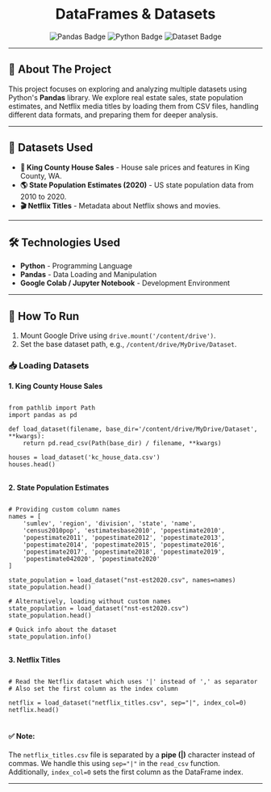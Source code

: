 <h1 align="center">DataFrames & Datasets</h1>

<p align="center">
  <img src="https://img.shields.io/badge/Pandas-Data%20Analysis-green" alt="Pandas Badge" />
  <img src="https://img.shields.io/badge/Python-3.9-blue" alt="Python Badge" />
  <img src="https://img.shields.io/badge/Datasets-King%20County%2C%20Population%2C%20Netflix-orange" alt="Dataset Badge" />
</p>

<hr>

<h2>📜 About The Project</h2>

<p>
This project focuses on exploring and analyzing multiple datasets using Python's <strong>Pandas</strong> library. 
We explore real estate sales, state population estimates, and Netflix media titles by loading them from CSV files, 
handling different data formats, and preparing them for deeper analysis.
</p>

<hr>

<h2>📂 Datasets Used</h2>

<ul>
  <li><strong>🏡 King County House Sales</strong> - House sale prices and features in King County, WA.</li>
  <li><strong>🌎 State Population Estimates (2020)</strong> - US state population data from 2010 to 2020.</li>
  <li><strong>🎬 Netflix Titles</strong> - Metadata about Netflix shows and movies.</li>
</ul>

<hr>

<h2>🛠 Technologies Used</h2>

<ul>
  <li><strong>Python</strong> - Programming Language</li>
  <li><strong>Pandas</strong> - Data Loading and Manipulation</li>
  <li><strong>Google Colab / Jupyter Notebook</strong> - Development Environment</li>
</ul>

<hr>

<h2>🚀 How To Run</h2>

<ol>
  <li>Mount Google Drive using <code>drive.mount('/content/drive')</code>.</li>
  <li>Set the base dataset path, e.g., <code>/content/drive/MyDrive/Dataset</code>.</li>
</ol>

<h3>📥 Loading Datasets</h3>

<p><strong>1. King County House Sales</strong></p>

<pre>
<code>
from pathlib import Path
import pandas as pd

def load_dataset(filename, base_dir='/content/drive/MyDrive/Dataset', **kwargs):
    return pd.read_csv(Path(base_dir) / filename, **kwargs)

houses = load_dataset('kc_house_data.csv')
houses.head()
</code>
</pre>

<p><strong>2. State Population Estimates</strong></p>

<pre>
<code>
# Providing custom column names
names = [
    'sumlev', 'region', 'division', 'state', 'name', 
    'census2010pop', 'estimatesbase2010', 'popestimate2010', 
    'popestimate2011', 'popestimate2012', 'popestimate2013', 
    'popestimate2014', 'popestimate2015', 'popestimate2016', 
    'popestimate2017', 'popestimate2018', 'popestimate2019', 
    'popestimate042020', 'popestimate2020'
]

state_population = load_dataset("nst-est2020.csv", names=names)
state_population.head()

# Alternatively, loading without custom names
state_population = load_dataset("nst-est2020.csv")
state_population.head()

# Quick info about the dataset
state_population.info()
</code>
</pre>

<p><strong>3. Netflix Titles</strong></p>

<pre>
<code>
# Read the Netflix dataset which uses '|' instead of ',' as separator
# Also set the first column as the index column

netflix = load_dataset("netflix_titles.csv", sep="|", index_col=0)
netflix.head()
</code>
</pre>

<h4>✅ Note:</h4>
<p>
The <code>netflix_titles.csv</code> file is separated by a <strong>pipe (|)</strong> character instead of commas. 
We handle this using <code>sep="|"</code> in the <code>read_csv</code> function.
Additionally, <code>index_col=0</code> sets the first column as the DataFrame index.
</p>

<hr>
